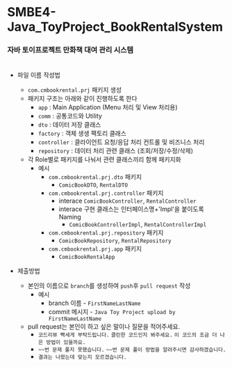 # SMBE4-Java_ToyProject_BookRentalSystem

### 자바 토이프로젝트 만화책 대여 관리 시스템 <br/><br/>

- 파일 이름 작성법 
    - ````com.cmbookrental.prj```` 패키지 생성
    - 패키지 구조는 아래와 같이 진행하도록 한다
      - ````app```` : Main Application (Menu 처리 및 View 처리용)
      - ````comm```` : 공통코드와 Utility
      - ````dto```` : 데이터 저장 클래스 
      - ````factory```` : 객체 생생 팩토리 클래스
      - ````controller```` : 클라이언트 요청/응답 처리 컨트롤 및 비즈니스 처리
      - ````repository```` :  데이터 처리 관련 클래스 (조회/저장/수정/삭제)
    - 각 Role별로 패키지를 나눠서 관련 클래스끼리 함께 패키지화
      - 예시
        - ```com.cmbookrental.prj.dto``` 패키지
          - ```ComicBookDTO```, ```RentalDTO```
        - ```com.cmbookrental.prj.controller``` 패키지
          - interace ```ComicBookController```, ```RentalController```
          - interace 구현 클래스는 인터페이스명+'Impl'을 붙이도록 Naming
              - ```ComicBookControllerImpl```, ```RentalControllerImpl```
        - ```com.cmbookrental.prj.repository``` 패키지
          - ```ComicBookRepository```, ```RentalRepository```
        - ```com.cmbookrental.prj.app``` 패키지
          - ```ComicBookRentalApp```
      
          
      
- 제출방법
    - 본인의 이름으로 ````branch````를 생성하여 ````push````후 ````pull request```` 작성
        - 예시
            - branch 이름 - ````FirstNameLastName````
            - commit 메시지 - ````Java Toy Project upload by FirstNameLastName````
    - pull request는 본인이 하고 싶은 말이나 질문을 적어주세요.
        - ````코드리뷰 빡세게 부탁드립니다.```` ````클린한 코드인지 봐주세요.```` ````이 코드의 조금 더 나은 방법이 있을까요.````
        - ````~~번 문제 풀지 못했습니다.```` ````~~번 문제 풀이 방법을 알려주시면 감사하겠습니다.````
        - ````결과는 나왔는데 맞는지 모르겠습니다.````
  
